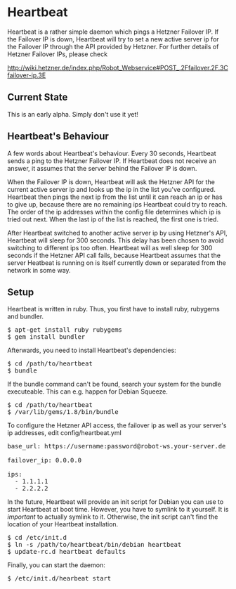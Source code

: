 
# Heartbeat

Heartbeat is a rather simple daemon which pings a Hetzner Failover IP. If the
Failover IP is down, Heartbeat will try to set a new active server ip for the
Failover IP through the API provided by Hetzner. For further details of Hetzner
Failover IPs, please check

http://wiki.hetzner.de/index.php/Robot_Webservice#POST_.2Ffailover.2F.3Cfailover-ip.3E

## Current State

This is an early alpha. Simply don't use it yet!

## Heartbeat's Behaviour

A few words about Heartbeat's behaviour. Every 30 seconds, Heartbeat sends a
ping to the Hetzner Failover IP. If Heartbeat does not receive an answer, it
assumes that the server behind the Failover IP is down.

When the Failover IP is down, Heartbeat will ask the Hetzner API for the
current active server ip and looks up the ip in the list you've configured.
Heartbeat then pings the next ip from the list until it can reach an ip or has
to give up, because there are no remaining ips Heartbeat could try to reach.
The order of the ip addresses within the config file determines which ip is
tried out next. When the last ip of the list is reached, the first one is
tried.

After Heartbeat switched to another active server ip by using Hetzner's API,
Heartbeat will sleep for 300 seconds. This delay has been chosen to avoid
switching to different ips too often. Heartbeat will as well sleep for 300
seconds if the Hetzner API call fails, because Heartbeat assumes that the
server Heatbeat is running on is itself currently down or separated from the
network in some way.

## Setup

Heartbeat is written in ruby. Thus, you first have to install ruby, rubygems
and bundler.

<pre>
$ apt-get install ruby rubygems
$ gem install bundler
</pre>

Afterwards, you need to install Heartbeat's dependencies:

<pre>
$ cd /path/to/heartbeat
$ bundle
</pre>

If the bundle command can't be found, search your system for the bundle
executeable. This can e.g. happen for Debian Squeeze.

<pre>
$ cd /path/to/heartbeat
$ /var/lib/gems/1.8/bin/bundle
</pre>

To configure the Hetzner API access, the failover ip as well as your server's
ip addresses, edit config/heartbeat.yml

<pre>
base_url: https://username:password@robot-ws.your-server.de

failover_ip: 0.0.0.0

ips:
  - 1.1.1.1
  - 2.2.2.2
</pre>

In the future, Heartbeat will provide an init script for Debian you can use to
start Heartbeat at boot time. However, you have to symlink to it yourself. It
is *important* to actually symlink to it. Otherwise, the init script can't find
the location of your Heartbeat installation.

<pre>
$ cd /etc/init.d
$ ln -s /path/to/heartbeat/bin/debian heartbeat
$ update-rc.d heartbeat defaults
</pre>

Finally, you can start the daemon:

<pre>
$ /etc/init.d/hearbeat start
</pre>

